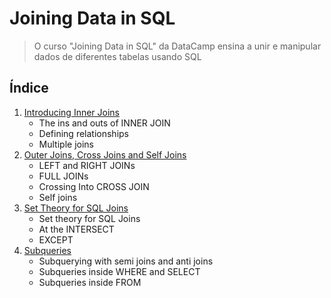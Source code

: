 # Joining Data in SQL

> O curso "Joining Data in SQL" da DataCamp ensina a unir e manipular dados de diferentes tabelas usando SQL

## Índice

1. [Introducing Inner Joins](https://github.com/elvinmatheus/Engenharia-De-Dados/tree/main/Cursos/Data%20Engineer%20-%20DataCamp/04.%20Joining%20Data%20in%20SQL/1.%20Introducing%20Inner%20Joins)
    - The ins and outs of INNER JOIN
    - Defining relationships
    - Multiple joins
2. [Outer Joins, Cross Joins and Self Joins](https://github.com/elvinmatheus/Engenharia-De-Dados/tree/main/Cursos/Data%20Engineer%20-%20DataCamp/04.%20Joining%20Data%20in%20SQL/2.%20Outer%20Joins%2C%20Cross%20Joins%20and%20Self%20Joins)
    - LEFT and RIGHT JOINs
    - FULL JOINs
    - Crossing Into CROSS JOIN
    - Self joins
3. [Set Theory for SQL Joins](https://github.com/elvinmatheus/Engenharia-De-Dados/tree/main/Cursos/Data%20Engineer%20-%20DataCamp/04.%20Joining%20Data%20in%20SQL/3.%20Set%20Therory%20for%20SQL%20Joins)
    - Set theory for SQL Joins
    - At the INTERSECT
    - EXCEPT
4. [Subqueries](https://github.com/elvinmatheus/Engenharia-De-Dados/tree/main/Cursos/Data%20Engineer%20-%20DataCamp/04.%20Joining%20Data%20in%20SQL/4.%20Subqueries)
    - Subquerying with semi joins and anti joins
    - Subqueries inside WHERE and SELECT
    - Subqueries inside FROM